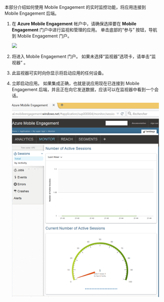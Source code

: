 本部分介绍如何使用 Mobile Engagement 的实时监控功能，将应用连接到 Mobile Engagement 后端。 

1. 在 **Azure Mobile Engagement** 帐户中，请确保选择要在 **Mobile Engagement** 门户中进行监视和管理的应用。 单击底部的“参与”  按钮，导航到 Mobile Engagement 门户。 
   
     ![](./media/mobile-engagement-create-app-in-portal-new/engage-button.png)
2. 将进入 Mobile Engagement 门户。 如果未选择“监视器”选项卡，请单击“监视器” 。
3. 此监视器可实时向你显示将启动应用的任何设备。
4. 立即启动应用。 如果集成正确，也就是说应用现在已连接到 Mobile Engagement 后端，并且正在向它发送数据，应该可以在监视器中看到一个会话。  
   
     ![](./media/mobile-engagement-connect-app-with-monitor/monitor.png)

